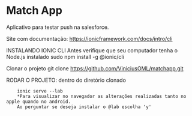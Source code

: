 # Match App

Aplicativo para testar push na salesforce.

Site com documentação: https://ionicframework.com/docs/intro/cli

INSTALANDO IONIC CLI
Antes verifique que seu computador tenha o Node.js instalado
sudo npm install -g @ionic/cli

Clonar o projeto git clone https://github.com/ViniciusOML/matchapp.git

RODAR O PROJETO: dentro do diretório clonado

        ionic serve --lab
        *Para visualizar no navegador as alterações realizadas tanto no apple quando no android.
        Ao perguntar se deseja instalar o @lab escolha 'y'

